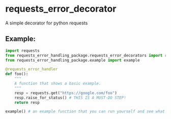 # requests_error_decorator
A simple decorator for python requests

## Example:
```python
import requests
from requests_error_handling_package.requests_error_decorators import requests_error_handler
from requests_error_handling_package.example import example

@requests_error_handler
def foo():
    """
    A function that shows a basic example.
    """
    resp = requests.get("https://google.com/foo")
    resp.raise_for_status() # THIS IS A MUST-DO STEP!
    return resp

example() # an example function that you can run yourself and see what the output looks like
```